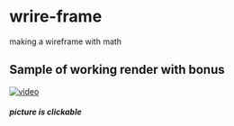 # wrire-frame
making a wireframe with math

## Sample of working render with bonus

[![video](https://github.com/rpeepz/wrire-frame/blob/master/test_maps/Screen%20Shot%202019-05-24%20at%205.24.44%20PM.png)](https://drive.google.com/file/d/1tgvm310b3_lAZnq3qMyCellz33trgKu6/preview)
##### picture is clickable

